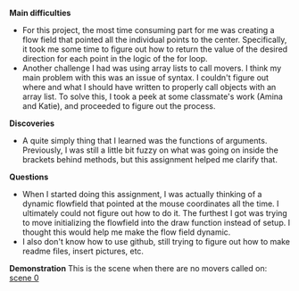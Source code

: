 **Main difficulties**
  - For this project, the most time consuming part for me was creating a flow field that pointed all the individual points to the center. 
    Specifically, it took me some time to figure out how to return the value of the desired direction for each point in the logic of the
    for loop. 
  - Another challenge I had was using array lists to call movers. I think my main problem with this was an issue of syntax. I couldn't
    figure out where and what I should have written to properly call objects with an array list. To solve this, I took a peek at some 
    classmate's work (Amina and Katie), and proceeded to figure out the process. 

**Discoveries**
  - A quite simply thing that I learned was the functions of arguments. Previously, I was still a little bit fuzzy on what was going on 
    inside the brackets behind methods, but this assignment helped me clarify that. 

**Questions**
  - When I started doing this assignment, I was actually thinking of a dynamic flowfield that pointed at the mouse coordinates all the time.
    I ultimately could not figure out how to do it. The furthest I got was trying to move initializing the flowfield into the draw function
    instead of setup. I thought this would help me make the flow field dynamic. 
  - I also don't know how to use github, still trying to figure out how to make readme files, insert pictures, etc. 
 
**Demonstration**
This is the scene when there are no movers called on:
[scene 0](https://github.com/Nathan213/RobotaPsyche/blob/main/February15/Scene%200.png)

